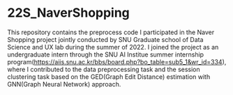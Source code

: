 # 22S_NaverShopping
This repository contains the preprocess code I participated in the Naver Shopping project jointly conducted by SNU Graduate school of Data Science and UX lab during the summer of 2022. I joined the project as an undergraduate intern through the SNU AI Institue summer internship program(https://aiis.snu.ac.kr/bbs/board.php?bo_table=sub5_1&wr_id=334), where I contributed to the data preprocessing task and the session clustering task based on the GED(Graph Edit Distance) estimation with GNN(Graph Neural Network) approach. 
